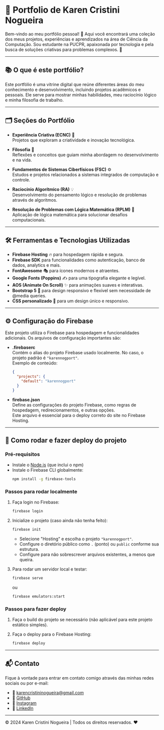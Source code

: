 # 🌟 Portfolio de Karen Cristini Nogueira

Bem-vindo ao meu portfólio pessoal! 🎉 Aqui você encontrará uma coleção dos meus projetos, experiências e aprendizados na área de Ciência da Computação. Sou estudante na PUCPR, apaixonada por tecnologia e pela busca de soluções criativas para problemas complexos. 🚀

---

## 📚 O que é este portfólio?

Este portfólio é uma vitrine digital que reúne diferentes áreas do meu conhecimento e desenvolvimento, incluindo projetos acadêmicos e pessoais. Ele serve para mostrar minhas habilidades, meu raciocínio lógico e minha filosofia de trabalho.

---

## 🗂️ Seções do Portfólio

- **Experiência Criativa (ECNC)** 🎨  
  Projetos que exploram a criatividade e inovação tecnológica.

- **Filosofia** 🤔  
  Reflexões e conceitos que guiam minha abordagem no desenvolvimento e na vida.

- **Fundamentos de Sistemas Ciberfísicos (FSC)** ⚙️  
  Estudos e projetos relacionados a sistemas integrados de computação e controle.

- **Raciocínio Algorítmico (RA)** 💡  
  Desenvolvimento do pensamento lógico e resolução de problemas através de algoritmos.

- **Resolução de Problemas com Lógica Matemática (RPLM)** 🧮  
  Aplicação de lógica matemática para solucionar desafios computacionais.

---

## 🛠️ Ferramentas e Tecnologias Utilizadas

- **Firebase Hosting** 🔥 para hospedagem rápida e segura.
- **Firebase SDK** para funcionalidades como autenticação, banco de dados, analytics e mais.
- **FontAwesome** 🎭 para ícones modernos e atraentes.
- **Google Fonts (Poppins)** ✍️ para uma tipografia elegante e legível.
- **AOS (Animate On Scroll)** ✨ para animações suaves e interativas.
- **Bootstrap 5** 📱 para design responsivo e flexível sem necessidade de @media queries.
- **CSS personalizado** 🎨 para um design único e responsivo.

---

## ⚙️ Configuração do Firebase

Este projeto utiliza o Firebase para hospedagem e funcionalidades adicionais. Os arquivos de configuração importantes são:

- **.firebaserc**  
  Contém o alias do projeto Firebase usado localmente. No caso, o projeto padrão é `"karennogport"`.  
  Exemplo de conteúdo:
  ```json
  {
    "projects": {
      "default": "karennogport"
    }
  }
  ```

- **firebase.json**  
  Define as configurações do projeto Firebase, como regras de hospedagem, redirecionamentos, e outras opções.  
  Este arquivo é essencial para o deploy correto do site no Firebase Hosting.

---

## 🚀 Como rodar e fazer deploy do projeto

### Pré-requisitos

- Instale o [Node.js](https://nodejs.org/) (que inclui o npm)
- Instale o Firebase CLI globalmente:
  ```bash
  npm install -g firebase-tools
  ```

### Passos para rodar localmente

1. Faça login no Firebase:
   ```bash
   firebase login
   ```

2. Inicialize o projeto (caso ainda não tenha feito):
   ```bash
   firebase init
   ```
   - Selecione "Hosting" e escolha o projeto `"karennogport"`.
   - Configure o diretório público como `.` (ponto) ou `public` conforme sua estrutura.
   - Configure para não sobrescrever arquivos existentes, a menos que queira.

3. Para rodar um servidor local e testar:
   ```bash
   firebase serve
   ```
   ou
   ```bash
   firebase emulators:start
   ```

### Passos para fazer deploy

1. Faça o build do projeto se necessário (não aplicável para este projeto estático simples).

2. Faça o deploy para o Firebase Hosting:
   ```bash
   firebase deploy
   ```

---

## 📬 Contato

Fique à vontade para entrar em contato comigo através das minhas redes sociais ou por e-mail:

- 📧 karencristininogueira@gmail.com  
- 🐙 [GitHub](https://github.com/nogueiiiiiiiiira)  
- 📸 [Instagram](https://www.instagram.com/karenzyxg/profilecard/?igsh=MTRoaGNzMWs5Y3BwbA==)  
- 💼 [LinkedIn](https://www.linkedin.com/in/karen-cristini-82b7ab239)  

---

© 2024 Karen Cristini Nogueira | Todos os direitos reservados. ❤️
